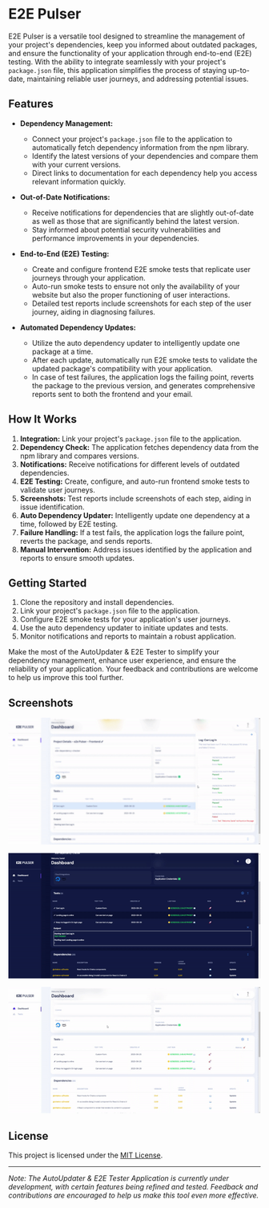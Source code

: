 # E2E Pulser

E2E Pulser is a versatile tool designed to streamline the management of your project's dependencies, keep you informed about outdated packages, and ensure the functionality of your application through end-to-end (E2E) testing. With the ability to integrate seamlessly with your project's `package.json` file, this application simplifies the process of staying up-to-date, maintaining reliable user journeys, and addressing potential issues.

## Features

- **Dependency Management:**
  - Connect your project's `package.json` file to the application to automatically fetch dependency information from the npm library.
  - Identify the latest versions of your dependencies and compare them with your current versions.
  - Direct links to documentation for each dependency help you access relevant information quickly.

- **Out-of-Date Notifications:**
  - Receive notifications for dependencies that are slightly out-of-date as well as those that are significantly behind the latest version.
  - Stay informed about potential security vulnerabilities and performance improvements in your dependencies.

- **End-to-End (E2E) Testing:**
  - Create and configure frontend E2E smoke tests that replicate user journeys through your application.
  - Auto-run smoke tests to ensure not only the availability of your website but also the proper functioning of user interactions.
  - Detailed test reports include screenshots for each step of the user journey, aiding in diagnosing failures.

- **Automated Dependency Updates:**
  - Utilize the auto dependency updater to intelligently update one package at a time.
  - After each update, automatically run E2E smoke tests to validate the updated package's compatibility with your application.
  - In case of test failures, the application logs the failing point, reverts the package to the previous version, and generates comprehensive reports sent to both the frontend and your email.

## How It Works

1. **Integration:** Link your project's `package.json` file to the application.
2. **Dependency Check:** The application fetches dependency data from the npm library and compares versions.
3. **Notifications:** Receive notifications for different levels of outdated dependencies.
4. **E2E Testing:** Create, configure, and auto-run frontend smoke tests to validate user journeys.
5. **Screenshots:** Test reports include screenshots of each step, aiding in issue identification.
6. **Auto Dependency Updater:** Intelligently update one dependency at a time, followed by E2E testing.
7. **Failure Handling:** If a test fails, the application logs the failure point, reverts the package, and sends reports.
8. **Manual Intervention:** Address issues identified by the application and reports to ensure smooth updates.

## Getting Started

1. Clone the repository and install dependencies.
2. Link your project's `package.json` file to the application.
3. Configure E2E smoke tests for your application's user journeys.
4. Use the auto dependency updater to initiate updates and tests.
5. Monitor notifications and reports to maintain a robust application.

Make the most of the AutoUpdater & E2E Tester to simplify your dependency management, enhance user experience, and ensure the reliability of your application. Your feedback and contributions are welcome to help us improve this tool further.

## Screenshots
[<img src="https://github.com/Ofrepose/Ofrepose/blob/master/imgs/screenshots.gif">](https://github.com/Ofrepose/Ofrepose/blob/master/imgs/screenshots.gif)

[<img src="https://github.com/Ofrepose/Ofrepose/blob/master/imgs/testsexample.gif">](https://github.com/Ofrepose/Ofrepose/blob/master/imgs/testsexample.gif)

[<img src="https://github.com/Ofrepose/Ofrepose/blob/master/imgs/formexample.gif">](https://github.com/Ofrepose/Ofrepose/blob/master/imgs/formexample.gif)


## License

This project is licensed under the [MIT License](LICENSE).

---

*Note: The AutoUpdater & E2E Tester Application is currently under development, with certain features being refined and tested. Feedback and contributions are encouraged to help us make this tool even more effective.*
